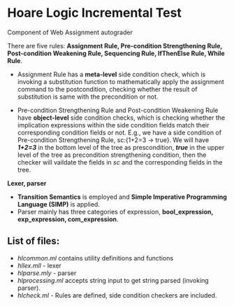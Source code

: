 # Hoare Logic Incremental Test
Component of Web Assignment autograder

There are five rules: __Assignment Rule, Pre-condition Strengthening Rule, Post-condition Weakening Rule, Sequencing Rule, IfThenElse Rule, While Rule__.

* Assignment Rule has a __meta-level__ side condition check, which is invoking a substitution function to mathematically apply the assignment command to the postcondition, checking whether the result of substitution is same with the precondition or not.

* Pre-condition Strengthening Rule and Post-condition Weakening Rule have __object-level__ side condition checks, which is checking whether the implication expressions within the side condition fields match their corresponding condition fields or not. E.g., we have a side condition of Pre-condition Strengthening Rule, sc:{1+2=3 -> true}. We will have ___1+2=3___ in the bottom level of the tree as prescondition, ___true___ in the upper level of the tree as precondition strengthening condition, then the checker will vaildate the fields in _sc_ and the corresponding fields in the tree.

__Lexer, parser__
* __Transition Semantics__ is employed and __Simple Imperative Programming Language (SIMP)__ is applied.
* Parser mainly has three categories of expression, __bool_expression, exp_expression, com_expression__.



## List of files:
- _hlcommon.ml_ contains utility definitions and functions
- _hllex.mll_ - lexer
- _hlparse.mly_ - parser
- _hlprocessing.ml_ accepts string input to get string parsed (invoking parser).
- _hlcheck.ml_ - Rules are defined, side condition checkers are included.
